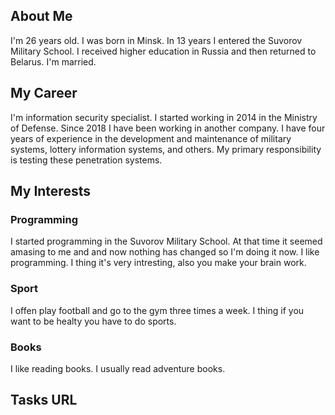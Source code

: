 ##    About Me

I'm 26 years old. I was born in Minsk. In 13 years I entered the Suvorov Military School.
I received higher education in Russia and then returned to Belarus. I'm married.

##    My Career

I'm information security specialist. I started working in 2014 in the Ministry of Defense.
Since 2018 I have been working in another company. I have four years of experience in the 
development and maintenance of military systems, lottery information systems, and others. 
My primary responsibility is testing these penetration systems.

##    My Interests

###   Programming
I started programming in the Suvorov Military School. At that time it seemed amasing to me
and and now nothing has changed so I'm doing it now. I like programming. I thing it's very
intresting, also you make your brain work.

###   Sport
I offen play football and go to the gym three times a week. I thing if you want to be
healty you have to do sports.   

###    Books
I like reading books. I usually read adventure books.

##     Tasks URL


